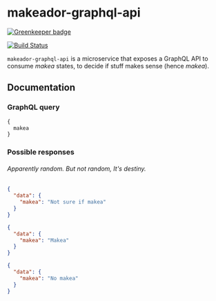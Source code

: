 # makeador-graphql-api

[![Greenkeeper badge](https://badges.greenkeeper.io/makeador/makeador-graphql-api.svg)](https://greenkeeper.io/)


<p>
  <a href="https://travis-ci.org/makeador/makeador-graphql-api">
    <img src="https://travis-ci.org/makeador/makeador-graphql-api.svg?branch=master"
         alt="Build Status">
  </a>
</p>

`makeador-graphql-api` is a microservice that exposes a GraphQL API to consume _makea_ states, to decide if stuff makes sense (hence _makea_).

## Documentation
### GraphQL query
```graphql
{
  makea
}
```
### Possible responses
###### _Apparently random. But not random, It's destiny._
```JSON
{
  "data": {
    "makea": "Not sure if makea"
  }
}
```
```JSON
{
  "data": {
    "makea": "Makea"
  }
}
```
```JSON
{
  "data": {
    "makea": "No makea"
  }
}
```

